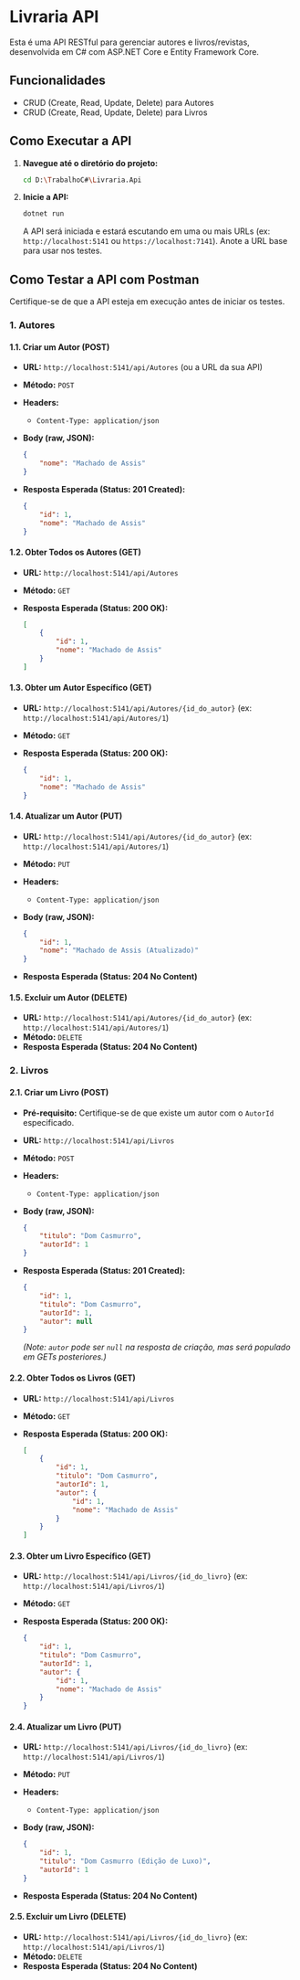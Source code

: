 # Livraria API

Esta é uma API RESTful para gerenciar autores e livros/revistas, desenvolvida em C# com ASP.NET Core e Entity Framework Core.

## Funcionalidades

- CRUD (Create, Read, Update, Delete) para Autores
- CRUD (Create, Read, Update, Delete) para Livros

## Como Executar a API

1.  **Navegue até o diretório do projeto:**

    ```bash
    cd D:\TrabalhoC#\Livraria.Api
    ```

2.  **Inicie a API:**

    ```bash
    dotnet run
    ```

    A API será iniciada e estará escutando em uma ou mais URLs (ex: `http://localhost:5141` ou `https://localhost:7141`). Anote a URL base para usar nos testes.

## Como Testar a API com Postman

Certifique-se de que a API esteja em execução antes de iniciar os testes.

### 1. Autores

#### 1.1. Criar um Autor (POST)

-   **URL:** `http://localhost:5141/api/Autores` (ou a URL da sua API)
-   **Método:** `POST`
-   **Headers:**
    -   `Content-Type: application/json`
-   **Body (raw, JSON):**

    ```json
    {
        "nome": "Machado de Assis"
    }
    ```

-   **Resposta Esperada (Status: 201 Created):**

    ```json
    {
        "id": 1,
        "nome": "Machado de Assis"
    }
    ```

#### 1.2. Obter Todos os Autores (GET)

-   **URL:** `http://localhost:5141/api/Autores`
-   **Método:** `GET`
-   **Resposta Esperada (Status: 200 OK):**

    ```json
    [
        {
            "id": 1,
            "nome": "Machado de Assis"
        }
    ]
    ```

#### 1.3. Obter um Autor Específico (GET)

-   **URL:** `http://localhost:5141/api/Autores/{id_do_autor}` (ex: `http://localhost:5141/api/Autores/1`)
-   **Método:** `GET`
-   **Resposta Esperada (Status: 200 OK):**

    ```json
    {
        "id": 1,
        "nome": "Machado de Assis"
    }
    ```

#### 1.4. Atualizar um Autor (PUT)

-   **URL:** `http://localhost:5141/api/Autores/{id_do_autor}` (ex: `http://localhost:5141/api/Autores/1`)
-   **Método:** `PUT`
-   **Headers:**
    -   `Content-Type: application/json`
-   **Body (raw, JSON):**

    ```json
    {
        "id": 1,
        "nome": "Machado de Assis (Atualizado)"
    }
    ```

-   **Resposta Esperada (Status: 204 No Content)**

#### 1.5. Excluir um Autor (DELETE)

-   **URL:** `http://localhost:5141/api/Autores/{id_do_autor}` (ex: `http://localhost:5141/api/Autores/1`)
-   **Método:** `DELETE`
-   **Resposta Esperada (Status: 204 No Content)**

### 2. Livros

#### 2.1. Criar um Livro (POST)

-   **Pré-requisito:** Certifique-se de que existe um autor com o `AutorId` especificado.
-   **URL:** `http://localhost:5141/api/Livros`
-   **Método:** `POST`
-   **Headers:**
    -   `Content-Type: application/json`
-   **Body (raw, JSON):**

    ```json
    {
        "titulo": "Dom Casmurro",
        "autorId": 1
    }
    ```

-   **Resposta Esperada (Status: 201 Created):**

    ```json
    {
        "id": 1,
        "titulo": "Dom Casmurro",
        "autorId": 1,
        "autor": null
    }
    ```
    *(Note: `autor` pode ser `null` na resposta de criação, mas será populado em GETs posteriores.)*

#### 2.2. Obter Todos os Livros (GET)

-   **URL:** `http://localhost:5141/api/Livros`
-   **Método:** `GET`
-   **Resposta Esperada (Status: 200 OK):**

    ```json
    [
        {
            "id": 1,
            "titulo": "Dom Casmurro",
            "autorId": 1,
            "autor": {
                "id": 1,
                "nome": "Machado de Assis"
            }
        }
    ]
    ```

#### 2.3. Obter um Livro Específico (GET)

-   **URL:** `http://localhost:5141/api/Livros/{id_do_livro}` (ex: `http://localhost:5141/api/Livros/1`)
-   **Método:** `GET`
-   **Resposta Esperada (Status: 200 OK):**

    ```json
    {
        "id": 1,
        "titulo": "Dom Casmurro",
        "autorId": 1,
        "autor": {
            "id": 1,
            "nome": "Machado de Assis"
        }
    }
    ```

#### 2.4. Atualizar um Livro (PUT)

-   **URL:** `http://localhost:5141/api/Livros/{id_do_livro}` (ex: `http://localhost:5141/api/Livros/1`)
-   **Método:** `PUT`
-   **Headers:**
    -   `Content-Type: application/json`
-   **Body (raw, JSON):**

    ```json
    {
        "id": 1,
        "titulo": "Dom Casmurro (Edição de Luxo)",
        "autorId": 1
    }
    ```

-   **Resposta Esperada (Status: 204 No Content)**

#### 2.5. Excluir um Livro (DELETE)

-   **URL:** `http://localhost:5141/api/Livros/{id_do_livro}` (ex: `http://localhost:5141/api/Livros/1`)
-   **Método:** `DELETE`
-   **Resposta Esperada (Status: 204 No Content)**
